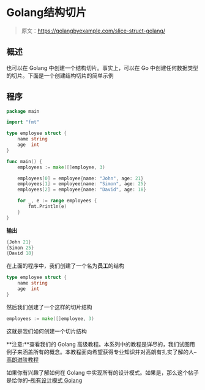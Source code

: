 # Golang结构切片

> 原文：<https://golangbyexample.com/slice-struct-golang/>

## **概述**

也可以在 Golang 中创建一个结构切片。事实上，可以在 Go 中创建任何数据类型的切片。下面是一个创建结构切片的简单示例

## **程序**

```go
package main

import "fmt"

type employee struct {
	name string
	age  int
}

func main() {
	employees := make([]employee, 3)

	employees[0] = employee{name: "John", age: 21}
	employees[1] = employee{name: "Simon", age: 25}
	employees[2] = employee{name: "David", age: 18}

	for _, e := range employees {
		fmt.Println(e)
	}
}
```

**输出**

```go
{John 21}
{Simon 25}
{David 18}
```

在上面的程序中，我们创建了一个名为**员工**的结构

```go
type employee struct {
	name string
	age  int
}
```

然后我们创建了一个这样的切片结构

```go
employees := make([]employee, 3)
```

这就是我们如何创建一个切片结构

**注意:**查看我们的 Golang 高级教程。本系列中的教程是详尽的，我们试图用例子来涵盖所有的概念。本教程面向希望获得专业知识并对高朗有扎实了解的人–[高朗进阶教程](https://golangbyexample.com/golang-comprehensive-tutorial/)

如果你有兴趣了解如何在 Golang 中实现所有的设计模式。如果是，那么这个帖子是给你的–[所有设计模式 Golang](https://golangbyexample.com/all-design-patterns-golang/)
